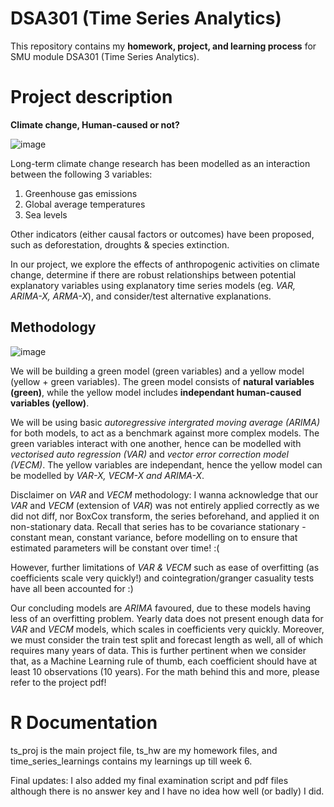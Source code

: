 # DSA301 (Time Series Analytics)
This repository contains my __homework, project, and learning process__ for SMU module DSA301 (Time Series Analytics).

# Project description
__Climate change, Human-caused or not?__

![image](https://github.com/user-attachments/assets/9c58025b-83a5-4f57-8523-571e28365141)


Long-term climate change research has been modelled as an interaction between the following 3 variables: 
1. Greenhouse gas emissions
2. Global average temperatures
3. Sea levels
   
Other indicators (either causal factors or outcomes) have been proposed, such as deforestation, droughts & species extinction. 

In our project, we explore the effects of anthropogenic activities on climate change, determine if there are robust relationships between potential explanatory variables using explanatory time series models (eg. *VAR, ARIMA-X, ARMA-X*), and consider/test alternative explanations.

## Methodology

![image](https://github.com/Rayybird96/DSA301_TimeSeries/assets/138758608/975b2342-eafa-403e-84ca-488ed7482b16)

We will be building a green model (green variables) and a yellow model (yellow + green variables). The green model consists of __natural variables (green)__, while the yellow model includes __independant human-caused variables (yellow)__.

We will be using basic *autoregressive intergrated moving average (ARIMA)* for both models, to act as a benchmark against more complex models.
The green variables interact with one another, hence can be modelled with *vectorised auto regression (VAR)* and *vector error correction model (VECM)*.
The yellow variables are independant, hence the yellow model can be modelled by *VAR-X, VECM-X and ARIMA-X*.

Disclaimer on *VAR* and *VECM* methodology: I wanna acknowledge that our *VAR* and *VECM* (extension of *VAR*) was not entirely applied correctly as we did not diff, nor BoxCox transform, the series beforehand, and applied it on non-stationary data. Recall that series has to be covariance stationary - constant mean, constant variance, before modelling on to ensure that estimated parameters will be constant over time! :(

However, further limitations of *VAR & VECM* such as ease of overfitting (as coefficients scale very quickly!) and cointegration/granger casuality tests have all been accounted for :)

Our concluding models are *ARIMA* favoured, due to these models having less of an overfitting problem. Yearly data does not present enough data for *VAR* and *VECM* models, which scales in coefficients very quickly. Moreover, we must consider the train test split and forecast length as well, all of which requires many years of data. This is further pertinent when we consider that, as a Machine Learning rule of thumb, each coefficient should have at least 10 observations (10 years). For the math behind this and more, please refer to the project pdf!

# R Documentation
ts_proj is the main project file, ts_hw are my homework files, and time_series_learnings contains my learnings up till week 6. 

Final updates: I also added my final examination script and pdf files although there is no answer key and I have no idea how well (or badly) I did.


